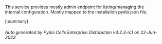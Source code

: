 






This service provides mostly admin endpoint for listing/managing the internal configuration. Mostly mapped to the installation pydio.json file.

[:summary]

###### Auto generated by Pydio Cells Enterprise Distribution v4.2.3-rc1 on 22-Jun-2023
